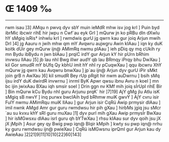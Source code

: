 # Œ 1409 ‰
---
rwm isau ]3] AMqu n pwvq dyv sbY muin ieMdR mhw isv jog krI ] Puin
byd ibrMic ibcwir rihE hir jwpu n Cwf´au eyk GrI ] mQurw jn ko pRBu
dIn dXwlu hY sMgiq isRis† inhwlu krI ] rwmdwis gurU jg qwrn kau gur
joiq Arjun mwih DrI ]4] jg Aauru n jwih mhw qm mY Avqwru aujwgru
Awin kIAau ] iqn ky duK koitk dUir gey mQurw ijn@ AMimRq nwmu pIAau ]
ieh pDiq qy mq cUkih ry mn Bydu ibBydu n jwn bIAau ] prqiC irdY gur
Arjun kY hir pUrn bRhim invwsu lIAau ]5] jb lau nhI Bwg illwr audY
qb lau BRmqy iPrqy bhu DwXau ] kil Gor smudR mY bUfq Qy kbhU imit hY
nhI ry pCuqwXau ] qqu ibcwru XhY mQurw jg qwrn kau Avqwru bnwXau ]
jp´au ijn@ Arjun dyv gurU iPir sMkt join grB n AwXau ]6] kil smudR
Bey rUp pRgit hir nwm auDwrnu ] bsih sMq ijsu irdY duK dwirdR invwrnu
] inrml ByK Apwr qwsu ibnu Avru n koeI ] mn bc ijin jwixAau BXau
iqh smsir soeI ] Drin ggn nv KMf mih joiq sÍrUpI rihE Bir ] Bin
mQurw kCu Bydu nhI guru Arjunu prqK´ hir ]7]19] AjY gMg jlu Atlu
isK sMgiq sB nwvY ] inq purwx bwcIAih byd bRhmw muiK gwvY ] AjY cvru
isir FulY nwmu AMimRqu muiK lIAau ] gur Arjun isir CqRü Awip prmysir
dIAau ] imil nwnk AMgd Amr gur guru rwmdwsu hir pih gXau ] hirbMs
jgiq jsu sMcr´au su kvxu khY sRI guru muXau ]1] dyv purI mih gXau Awip
prmysÍr BwXau ] hir isMGwsxu dIAau isrI guru qh bYTwXau ] rhsu kIAau
sur dyv qoih jsu jX jX jMpih ] Asur gey qy Bwig pwp iqn@ BIqir kMpih
] kwty su pwp iqn@ nrhu ky guru rwmdwsu ijn@ pwieXau ] CqRü isMGwsnu
iprQmI
gur
Arjun
kau
dy
AwieAau
]2]21]9]11]10]10]22]60]143]
####

